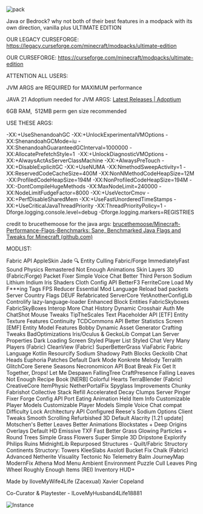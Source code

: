 ![pack](https://github.com/AcenTan/Ultimate-Edition/assets/157233954/807c6bd1-3370-4044-8481-13d5dac35a19)

Java or Bedrock? why not both of their best features in a modpack with its own direction, vanilla plus ULTIMATE EDITION

OUR LEGACY CURSEFORGE: https://legacy.curseforge.com/minecraft/modpacks/ultimate-edition

OUR CURSEFORGE: https://curseforge.com/minecraft/modpacks/ultimate-edition

ATTENTION ALL USERS:


JVM ARGS are REQUIRED for MAXIMUM performance

JAVA 21 Adoptium needed for JVM ARGS: [Latest Releases | Adoptium](https://adoptium.net/temurin/releases/)


6GB RAM,  512MB perm gen size recommended

USE THESE ARGS:

-XX:+UseShenandoahGC -XX:+UnlockExperimentalVMOptions -XX:ShenandoahGCMode=iu -XX:ShenandoahGuaranteedGCInterval=1000000 -XX:AllocatePrefetchStyle=1  -XX:+UnlockDiagnosticVMOptions -XX:+AlwaysActAsServerClassMachine -XX:+AlwaysPreTouch -XX:+DisableExplicitGC -XX:+UseNUMA -XX:NmethodSweepActivity=1 -XX:ReservedCodeCacheSize=400M -XX:NonNMethodCodeHeapSize=12M -XX:ProfiledCodeHeapSize=194M -XX:NonProfiledCodeHeapSize=194M -XX:-DontCompileHugeMethods -XX:MaxNodeLimit=240000 -XX:NodeLimitFudgeFactor=8000 -XX:+UseVectorCmov -XX:+PerfDisableSharedMem -XX:+UseFastUnorderedTimeStamps -XX:+UseCriticalJavaThreadPriority -XX:ThreadPriorityPolicy=1 -Dforge.logging.console.level=debug -Dforge.logging.markers=REGISTRIES

credit to brucethemoose for the java args: [brucethemoose/Minecraft-Performance-Flags-Benchmarks: Sane, Benchmarked Java Flags and Tweaks for Minecraft (github.com)](https://github.com/brucethemoose/Minecraft-Performance-Flags-Benchmarks)

MODLIST:

Fabric API
AppleSkin
Jade 🔍
Entity Culling Fabric/Forge
ImmediatelyFast
Sound Physics Remastered
Not Enough Animations
Skin Layers 3D (Fabric/Forge)
Packet Fixer
Simple Voice Chat
Better Third Person
Sodium
Lithium
Indium
Iris Shaders
Cloth Config API
BetterF3
FerriteCore
Load My F***ing Tags
FPS Reducer
Essential Mod
Language Reload
bad packets
Server Country Flags
DEUF Refabricated
ServerCore
YetAnotherConfigLib
Controlify
lazy-language-loader
Enhanced Block Entities
FabricSkyboxes
FabricSkyBoxes Interop
More Chat History
Dynamic Crosshair
Auth Me
ChatShot
Mouse Tweaks
TipTheScales
Text Placeholder API
[ETF] Entity Texture Features
Continuity
TCDCommons API
Better Statistics Screen
[EMF] Entity Model Features
Bobby
Dynamic Asset Generator
Crafting Tweaks
BadOptimizations
Iris/Oculus & GeckoLib Compat
Lan Server Properties
Dark Loading Screen
Styled Player List
Styled Chat
Very Many Players (Fabric)
CleanView (Fabric)
SuperBetterGrass
ViaFabric
Fabric Language Kotlin
Resourcify
Sodium Shadowy Path Blocks
Geckolib
Chat Heads
Euphoria Patches
Default Dark Mode
Konkrete
Melody
Terralith
GlitchCore
Serene Seasons
Necronomicon API
Boat Break Fix
Get It Together, Drops!
Let Me Despawn
FallingTree
CraftPresence
Falling Leaves
Not Enough Recipe Book [NERB]
Colorful Hearts
TerraBlender (Fabric)
CreativeCore
ItemPhysic
NetherPortalFix
Spyglass Improvements
Chunky
Fabrishot
Collective
Stack Refill
Accelerated Decay
Clumps
Server Pinger Fixer
Forge Config API Port
Eating Animation
Held Item Info
Customizable Player Models
Customizable Player Models Simple Voice Chat compat
Difficulty Lock
Architectury API
Configured
Reese's Sodium Options
Client Tweaks
Smooth Scrolling Refurbished
3D Default
Alacrity [1.21 update]
Motschen's Better Leaves
Better Animations
Blockstates +
Deep Origins Overlays
Default HD
Emissive TXF
Fast Better Grass
Glowing
Particles +
Round Trees
Simple Grass Flowers
Super Simple 3D Dripstone
Explorify
Philips Ruins
MidnightLib
Repurposed Structures - Quilt/Fabric
Structory
Continents
Structory: Towers
KleeSlabs
Axolotl Bucket Fix
Chalk (Fabric)
Advanced Netherite
Visuality
Tectonic
No Telemetry
Balm
JourneyMap
ModernFix
Athena
Mod Menu
Ambient Environment
Puzzle
Cull Leaves
Ping Wheel
Roughly Enough Items (REI)
Inventory HUD+


Made by IloveMyWife4Life (Zacexual) Xavier Copeland

Co-Curator & Playtester - ILoveMyHusband4Life18881

![Instance](https://github.com/AcenTan/Ultimate-Edition/assets/157233954/df006986-982e-4a64-b157-3cc46e00de14)

